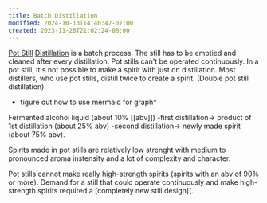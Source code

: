 ```yaml
---
title: Batch Distillation
modified: 2024-10-13T14:40:47-07:00
created: 2023-11-26T21:02:24-08:00
---
```

[Pot Still](Areas/bartending/Spirits/Pot%20Stills.md) [Distillation](Areas/bartending/Spirits/Distillation.md) is a batch process. 
The still has to be emptied and cleaned after every distillation. Pot stills can't be operated continuously.
In a pot still, it's not possible to make a spirit with just on distillation. 
Most distillers, who use pot stills, distill twice to create a spirit. (Double pot still distillation).

* figure out how to use mermaid for graph*

Fermented alcohol liquid (about 10% [[abv]]) -first distillation-> product of 1st distillation (about 25% abv) -second distillation-> newly made spirit (about 75% abv).

Spirits made in pot stills are relatively low strenght with medium to pronounced aroma instensity and a lot of complexity and character.

Pot stills cannot make really high-strength spirits (spirits with an abv of 90% or more). 
Demand for a still that could operate continuously and make high-strength spirits required a [completely new still design](.